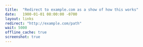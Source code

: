 ```yaml
---
title:  "Redirect to example.com as a show of how this works"
date:   1900-01-01 08:00:00 -0700
layout: links
redirect: "http://example.com/path"
wait: 5000
offline_cache: true
screenshot: true
---
```


